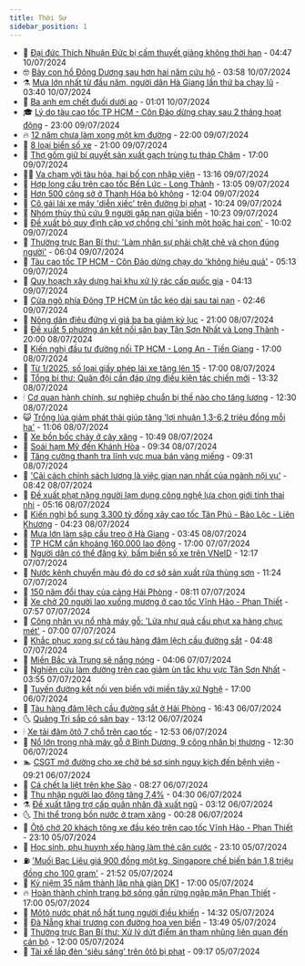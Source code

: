 ```yaml
---
title: Thời Sự
sidebar_position: 1
---
```


<!-- vnexpress-thoi-su:START -->
- 🦒 [Đại đức Thích Nhuận Đức bị cấm thuyết giảng không thời hạn](https://vnexpress.net/dai-duc-thich-nhuan-duc-bi-cam-thuyet-giang-khong-thoi-han-4768270.html) - 04:47 10/07/2024
- 🤓 [Bảy con hổ Đông Dương sau hơn hai năm cứu hộ](https://vnexpress.net/bay-con-ho-dong-duong-sau-hon-hai-nam-cuu-ho-4768061.html) - 03:58 10/07/2024
- ⚗️ [Mưa lớn nhất từ đầu năm, người dân Hà Giang lần thứ ba chạy lũ](https://vnexpress.net/mua-lon-nhat-tu-dau-nam-nguoi-dan-ha-giang-lan-thu-ba-chay-lu-4768137.html) - 03:40 10/07/2024
- 🌊 [Ba anh em chết đuối dưới ao](https://vnexpress.net/ba-anh-em-chet-duoi-duoi-ao-4768106.html) - 01:01 10/07/2024
- 🎓 [Lý do tàu cao tốc TP HCM - Côn Đảo dừng chạy sau 2 tháng hoạt động](https://vnexpress.net/ly-do-tau-cao-toc-tp-hcm-con-dao-dung-chay-sau-2-thang-hoat-dong-4768086.html) - 23:00 09/07/2024
- 🔥 [12 năm chưa làm xong một km đường](https://vnexpress.net/12-nam-chua-lam-xong-mot-km-duong-4767663.html) - 22:00 09/07/2024
- 🦏 [8 loại biển số xe](https://vnexpress.net/8-loai-bien-so-xe-4767840.html) - 21:00 09/07/2024
- 👺 [Thợ gốm giữ bí quyết sản xuất gạch trùng tu tháp Chăm](https://vnexpress.net/tho-gom-giu-bi-quyet-san-xuat-gach-trung-tu-thap-cham-4767505.html) - 17:00 09/07/2024
- 🧑‍🏫 [Va chạm với tàu hỏa, hai bố con nhập viện](https://vnexpress.net/va-cham-voi-tau-hoa-hai-bo-con-nhap-vien-4768055.html) - 13:16 09/07/2024
- 🚦 [Hợp long cầu trên cao tốc Bến Lức - Long Thành](https://vnexpress.net/hop-long-cau-tren-cao-toc-ben-luc-long-thanh-4768058.html) - 13:05 09/07/2024
- 🎉 [Hơn 500 công sở ở Thanh Hóa bỏ không](https://vnexpress.net/hon-500-cong-so-o-thanh-hoa-bo-khong-4768044.html) - 12:04 09/07/2024
- 🦒 [Cô gái lái xe máy &#39;diễn xiếc&#39; trên đường bị phạt](https://vnexpress.net/co-gai-lai-xe-may-dien-xiec-tren-duong-bi-phat-4768020.html) - 10:24 09/07/2024
- 🤗 [Nhóm thủy thủ cứu 9 người gặp nạn giữa biển](https://vnexpress.net/nhom-thuy-thu-cuu-9-nguoi-gap-nan-giua-bien-4768036.html) - 10:23 09/07/2024
- 💼 [Đề xuất bỏ quy định cặp vợ chồng chỉ &#39;sinh một hoặc hai con&#39;](https://vnexpress.net/de-xuat-bo-quy-dinh-cap-vo-chong-chi-sinh-mot-hoac-hai-con-4767817.html) - 10:02 09/07/2024
- 🤩 [Thường trực Ban Bí thư: &#39;Làm nhân sự phải chặt chẽ và chọn đúng người&#39;](https://vnexpress.net/thuong-truc-ban-bi-thu-lam-nhan-su-phai-chat-che-va-chon-dung-nguoi-4767875.html) - 06:04 09/07/2024
- 🤡 [Tàu cao tốc TP HCM - Côn Đảo dừng chạy do &#39;không hiệu quả&#39;](https://vnexpress.net/tau-cao-toc-tp-hcm-con-dao-dung-chay-do-khong-hieu-qua-4767861.html) - 05:13 09/07/2024
- 💯 [Quy hoạch xây dựng hai khu xử lý rác cấp quốc gia](https://vnexpress.net/quy-hoach-xay-dung-hai-khu-xu-ly-rac-cap-quoc-gia-4767720.html) - 04:13 09/07/2024
- 👺 [Cửa ngõ phía Đông TP HCM ùn tắc kéo dài sau tai nạn](https://vnexpress.net/cua-ngo-phia-dong-tp-hcm-un-tac-keo-dai-sau-tai-nan-4767736.html) - 02:46 09/07/2024
- 🌮 [Nông dân điêu đứng vì giá ba ba giảm kỷ lục](https://vnexpress.net/nong-dan-dieu-dung-vi-gia-ba-ba-giam-ky-luc-4767542.html) - 21:00 08/07/2024
- 🥸 [Đề xuất 5 phương án kết nối sân bay Tân Sơn Nhất và Long Thành](https://vnexpress.net/de-xuat-5-phuong-an-ket-noi-san-bay-tan-son-nhat-va-long-thanh-4767649.html) - 20:00 08/07/2024
- 🐻 [Kiến nghị đầu tư đường nối TP HCM - Long An - Tiền Giang](https://vnexpress.net/kien-nghi-dau-tu-duong-noi-tp-hcm-long-an-tien-giang-4767661.html) - 17:00 08/07/2024
- 👀 [Từ 1/2025, số loại giấy phép lái xe tăng lên 15](https://vnexpress.net/tu-1-2025-so-loai-giay-phep-lai-xe-tang-len-15-4767388.html) - 17:00 08/07/2024
- 🤔 [Tổng bí thư: Quân đội cần đáp ứng điều kiện tác chiến mới](https://vnexpress.net/tong-bi-thu-quan-doi-can-dap-ung-dieu-kien-tac-chien-moi-4767617.html) - 13:32 08/07/2024
- 🕯 [Cơ quan hành chính, sự nghiệp chuẩn bị thế nào cho tăng lương](https://vnexpress.net/co-quan-hanh-chinh-su-nghiep-chuan-bi-the-nao-cho-tang-luong-4767493.html) - 12:30 08/07/2024
- 😺 [Trồng lúa giảm phát thải giúp tăng &#39;lợi nhuận 1,3-6,2 triệu đồng mỗi ha&#39;](https://vnexpress.net/trong-lua-giam-phat-thai-giup-tang-loi-nhuan-1-3-6-2-trieu-dong-moi-ha-4767594.html) - 11:06 08/07/2024
- 🦆 [Xe bồn bốc cháy ở cây xăng](https://vnexpress.net/xe-bon-boc-chay-o-cay-xang-4767595.html) - 10:49 08/07/2024
- 🧰 [Soái hạm Mỹ đến Khánh Hòa](https://vnexpress.net/soai-ham-my-den-khanh-hoa-4767540.html) - 09:34 08/07/2024
- 🦍 [Tăng cường thanh tra lĩnh vực mua bán vàng miếng](https://vnexpress.net/tang-cuong-thanh-tra-linh-vuc-mua-ban-vang-mieng-4767561.html) - 09:31 08/07/2024
- 🧰 [&#39;Cải cách chính sách lương là việc gian nan nhất của ngành nội vụ&#39;](https://vnexpress.net/cai-cach-chinh-sach-luong-la-viec-gian-nan-nhat-cua-nganh-noi-vu-4767497.html) - 08:42 08/07/2024
- 💃 [Đề xuất phạt nặng người lạm dụng công nghệ lựa chọn giới tính thai nhi](https://vnexpress.net/de-xuat-phat-nang-nguoi-lam-dung-cong-nghe-lua-chon-gioi-tinh-thai-nhi-4767285.html) - 05:16 08/07/2024
- 🧰 [Kiến nghị bổ sung 3.300 tỷ đồng xây cao tốc Tân Phú - Bảo Lộc - Liên Khương](https://vnexpress.net/kien-nghi-bo-sung-3-300-ty-dong-xay-cao-toc-tan-phu-bao-loc-lien-khuong-4767350.html) - 04:23 08/07/2024
- 🚀 [Mưa lớn làm sập cầu treo ở Hà Giang](https://vnexpress.net/mua-lon-lam-sap-cau-treo-o-ha-giang-4767276.html) - 03:45 08/07/2024
- 🎊 [TP HCM cần khoảng 160.000 lao động](https://vnexpress.net/tp-hcm-can-khoang-160-000-lao-dong-4767142.html) - 17:00 07/07/2024
- 🤭 [Người dân có thể đăng ký, bấm biển số xe trên VNeID](https://vnexpress.net/nguoi-dan-co-the-dang-ky-bam-bien-so-xe-tren-vneid-4767153.html) - 12:17 07/07/2024
- 🤗 [Nước kênh chuyển màu đỏ do cơ sở sản xuất rửa thùng sơn](https://vnexpress.net/nuoc-kenh-chuyen-mau-do-do-co-so-san-xuat-rua-thung-son-4767165.html) - 11:24 07/07/2024
- 🌈 [150 năm đổi thay của cảng Hải Phòng](https://vnexpress.net/150-nam-doi-thay-cua-cang-hai-phong-4766705.html) - 08:11 07/07/2024
- 🦣 [Xe chở 20 người lao xuống mương ở cao tốc Vĩnh Hảo - Phan Thiết](https://vnexpress.net/xe-cho-20-nguoi-lao-xuong-muong-o-cao-toc-vinh-hao-phan-thiet-4767118.html) - 07:57 07/07/2024
- 🎡 [Công nhân vụ nổ nhà máy gỗ: &#39;Lửa như quả cầu phụt xa hàng chục mét&#39;](https://vnexpress.net/cong-nhan-vu-no-nha-may-go-lua-nhu-qua-cau-phut-xa-hang-chuc-met-4767108.html) - 07:00 07/07/2024
- 🦏 [Khắc phục xong sự cố tàu hàng đâm lệch cầu đường sắt](https://vnexpress.net/khac-phuc-xong-su-co-tau-hang-dam-lech-cau-duong-sat-4767077.html) - 04:48 07/07/2024
- 🎊 [Miền Bắc và Trung sẽ nắng nóng](https://vnexpress.net/mien-bac-va-trung-se-nang-nong-4767074.html) - 04:06 07/07/2024
- 🫶 [Nghiên cứu làm đường trên cao giảm ùn tắc khu vực Tân Sơn Nhất](https://vnexpress.net/nghien-cuu-lam-duong-tren-cao-giam-un-tac-khu-vuc-tan-son-nhat-4767076.html) - 03:55 07/07/2024
- 🤔 [Tuyến đường kết nối ven biển với miền tây xứ Nghệ](https://vnexpress.net/tuyen-duong-ket-noi-ven-bien-voi-mien-tay-xu-nghe-4766877.html) - 17:00 06/07/2024
- 🤠 [Tàu hàng đâm lệch cầu đường sắt ở Hải Phòng](https://vnexpress.net/tau-hang-dam-lech-cau-duong-sat-o-hai-phong-4766988.html) - 16:43 06/07/2024
- 🌜 [Quảng Trị sắp có sân bay](https://vnexpress.net/quang-tri-sap-co-san-bay-4766940.html) - 13:12 06/07/2024
- 🕯 [Xe tải đâm ôtô 7 chỗ trên cao tốc](https://vnexpress.net/xe-tai-dam-oto-7-cho-tren-cao-toc-4766951.html) - 12:53 06/07/2024
- 🤔 [Nổ lớn trong nhà máy gỗ ở Bình Dương, 9 công nhân bị thương](https://vnexpress.net/no-lon-trong-nha-may-go-o-binh-duong-9-cong-nhan-bi-thuong-4766947.html) - 12:30 06/07/2024
- 🏊 [CSGT mở đường cho xe chở bé sơ sinh nguy kịch đến bệnh viện](https://vnexpress.net/csgt-mo-duong-cho-xe-cho-be-so-sinh-nguy-kich-den-benh-vien-4766913.html) - 09:21 06/07/2024
- 🌮 [Cá chết la liệt trên khe Sào](https://vnexpress.net/ca-chet-la-liet-tren-khe-sao-4766791.html) - 08:27 06/07/2024
- 🫣 [Thu nhập người lao động tăng 7,4%](https://vnexpress.net/thu-nhap-nguoi-lao-dong-tang-7-4-4766786.html) - 04:30 06/07/2024
- ⚗️ [Đề xuất tăng trợ cấp quân nhân đã xuất ngũ](https://vnexpress.net/de-xuat-tang-tro-cap-quan-nhan-da-xuat-ngu-4766781.html) - 03:12 06/07/2024
- 🌜 [Thi thể trong bồn nước ở trạm xăng](https://vnexpress.net/thi-the-trong-bon-nuoc-o-tram-xang-4766757.html) - 00:28 06/07/2024
- 🌁 [Ôtô chở 20 khách tông xe đầu kéo trên cao tốc Vĩnh Hảo - Phan Thiết](https://vnexpress.net/oto-cho-20-khach-tong-xe-dau-keo-tren-cao-toc-vinh-hao-phan-thiet-4766748.html) - 23:10 05/07/2024
- 🐲 [Học sinh, phụ huynh xếp hàng làm thẻ căn cước](https://vnexpress.net/hoc-sinh-phu-huynh-xep-hang-lam-the-can-cuoc-4766587.html) - 23:10 05/07/2024
- ⛽️ [&#39;Muối Bạc Liêu giá 900 đồng một kg, Singapore chế biến bán 1,8 triệu đồng cho 100 gram&#39;](https://vnexpress.net/muoi-bac-lieu-gia-900-dong-mot-kg-singapore-che-bien-ban-1-8-trieu-dong-cho-100-gram-4766691.html) - 21:52 05/07/2024
- 🗽 [Kỷ niệm 35 năm thành lập nhà giàn DK1](https://vnexpress.net/nha-gian-dk1-4766708.html) - 17:00 05/07/2024
- 🔥 [Hoàn thành chỉnh trang bờ sông gần rừng ngập mặn Phan Thiết](https://vnexpress.net/hoan-thanh-chinh-trang-bo-song-gan-rung-ngap-man-phan-thiet-4766673.html) - 17:00 05/07/2024
- 💯 [Môtô nước phát nổ hất tung người điều khiển](https://vnexpress.net/moto-nuoc-phat-no-hat-tung-nguoi-dieu-khien-4766648.html) - 14:32 05/07/2024
- 🦆 [Đà Nẵng khai trương con đường hoa ven biển](https://vnexpress.net/da-nang-khai-truong-con-duong-hoa-ven-bien-4766681.html) - 13:49 05/07/2024
- 🫣 [Thường trực Ban Bí thư: Xử lý dứt điểm án tham nhũng liên quan đến cán bộ](https://vnexpress.net/thuong-truc-ban-bi-thu-xu-ly-dut-diem-an-tham-nhung-lien-quan-den-can-bo-4766676.html) - 12:00 05/07/2024
- 🤡 [Tài xế lắp đèn &#39;siêu sáng&#39; trên ôtô bị phạt](https://vnexpress.net/tai-xe-lap-den-sieu-sang-tren-oto-bi-phat-4766622.html) - 09:17 05/07/2024<!-- vnexpress-thoi-su:END -->
